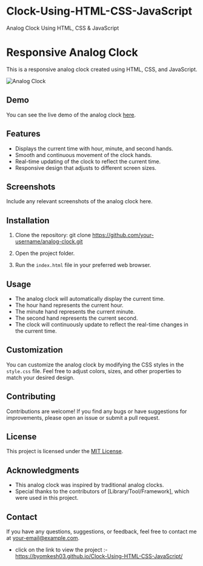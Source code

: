# Clock-Using-HTML-CSS-JavaScript
Analog Clock Using HTML, CSS & JavaScript


# Responsive Analog Clock

This is a responsive analog clock created using HTML, CSS, and JavaScript.

![Analog Clock](./screenshots/analog-clock.png)

## Demo

You can see the live demo of the analog clock [here](https://example.com).

## Features

- Displays the current time with hour, minute, and second hands.
- Smooth and continuous movement of the clock hands.
- Real-time updating of the clock to reflect the current time.
- Responsive design that adjusts to different screen sizes.

## Screenshots

Include any relevant screenshots of the analog clock here.

## Installation

1. Clone the repository: git clone https://github.com/your-username/analog-clock.git

2. Open the project folder.

3. Run the `index.html` file in your preferred web browser.

## Usage

- The analog clock will automatically display the current time.
- The hour hand represents the current hour.
- The minute hand represents the current minute.
- The second hand represents the current second.
- The clock will continuously update to reflect the real-time changes in the current time.

## Customization

You can customize the analog clock by modifying the CSS styles in the `style.css` file. Feel free to adjust colors, sizes, and other properties to match your desired design.

## Contributing

Contributions are welcome! If you find any bugs or have suggestions for improvements, please open an issue or submit a pull request.

## License

This project is licensed under the [MIT License](LICENSE).

## Acknowledgments

- This analog clock was inspired by traditional analog clocks.
- Special thanks to the contributors of [Library/Tool/Framework], which were used in this project.

## Contact

If you have any questions, suggestions, or feedback, feel free to contact me at your-email@example.com.







* click on the link to view the project :- https://byomkesh03.github.io/Clock-Using-HTML-CSS-JavaScript/
